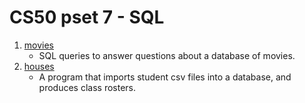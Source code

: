 # CS50 pset 7 - SQL

1.  [movies](https://github.com/CalvinChe/CS50/blob/master/pset7/movies)
    * SQL queries to answer questions about a database of movies.
2.  [houses](https://github.com/CalvinChe/CS50/blob/master/pset7/houses)
    * A program that imports student csv files into a database, and produces class rosters.